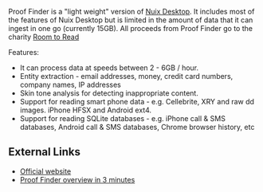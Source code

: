 Proof Finder is a "light weight" version of [Nuix
Desktop](Nuix_Desktop "wikilink"). It includes most of the features of
Nuix Desktop but is limited in the amount of data that it can ingest in
one go (currently 15GB). All proceeds from Proof Finder go to the
charity [Room to Read](http://www.roomtoread.org/)

Features:

- It can process data at speeds between 2 - 6GB / hour.
- Entity extraction - email addresses, money, credit card numbers,
  company names, IP addresses
- Skin tone analysis for detecting inappropriate content.
- Support for reading smart phone data - e.g. Cellebrite, XRY and raw dd
  images. iPhone HFSX and Android ext4.
- Support for reading SQLite databases - e.g. iPhone call & SMS
  databases, Android call & SMS databases, Chrome browser history, etc

## External Links

- [Official website](http://www.prooffinder.com/)
- [Proof Finder overview in 3
  minutes](http://www.youtube.com/watch?v=h3QOsCFd0CY)